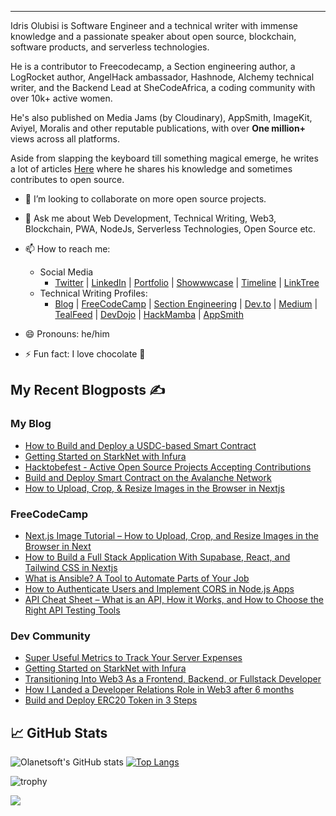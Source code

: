 <hr>

Idris Olubisi is Software Engineer and a technical writer with immense knowledge and a passionate speaker about open source, blockchain, software products, and serverless technologies.

He is a contributor to Freecodecamp, a Section engineering author, a LogRocket author, AngelHack ambassador, Hashnode, Alchemy technical writer, and the Backend Lead at SheCodeAfrica, a coding community with over 10k+ active women.

He's also published on Media Jams (by Cloudinary), AppSmith, ImageKit, Aviyel, Moralis and other reputable publications, with over **One million+** views across all platforms.

Aside from slapping the keyboard till something magical emerge, he writes a lot of articles [Here](https://blog.idrisolubisi.com "My Blog") where he shares his knowledge and sometimes contributes to open source.

- 👯 I’m looking to collaborate on more open source projects.
- 💬 Ask me about Web Development, Technical Writing, Web3, Blockchain, PWA, NodeJs, Serverless Technologies, Open Source etc.
- 📫 How to reach me:
  - Social Media
    - [Twitter](https://twitter.com/olanetsoft "My Twitter") | [LinkedIn](https://www.linkedin.com/in/olubisi-idris-ayinde-05727b17a/ "My LinkedIn") | [Portfolio](https://idrisolubisi.com "My portfolio") | [Showwwcase](https://profile.idrisolubisi.com) | [Timeline](https://timeline.idrisolubisi.com) | [LinkTree](https://linktr.ee/olanetsoft)
  - Technical Writing Profiles: 
    - [Blog](https://blog.idrisolubisi.com "Blog") | [FreeCodeCamp](https://www.freecodecamp.org/news/author/idris/ "FreeCodeCamp") | [Section Engineering](https://www.section.io/engineering-education/authors/idris-olubisi/) | [Dev.to](https://dev.to/olanetsoft "Dev.to") | [Medium](https://olanetsoft.medium.com/ "Medium") | [TealFeed](https://tealfeed.com/olanetsoft) | [DevDojo](https://devdojo.com/olanetsoft) | [HackMamba](https://docs.google.com/document/d/1o1O6eSSxdjWkQOqiQitUilI0xyNkNgivNQoJJXabsqI/edit?usp=sharing) | [AppSmith](https://www.appsmith.com/blog-authors/olubisi-idris-ayinde)

- 😄 Pronouns: he/him
- ⚡ Fun fact: I love chocolate 🥳

## My Recent Blogposts ✍️

### My Blog
<!-- BLOG:START -->
- [How to Build and Deploy a USDC-based Smart Contract](https://blog.idrisolubisi.com/how-to-build-and-deploy-a-usdc-based-smart-contract)
- [Getting Started on StarkNet with Infura](https://blog.idrisolubisi.com/getting-started-on-starknet-with-infura)
- [Hacktobefest - Active Open Source Projects Accepting Contributions](https://blog.idrisolubisi.com/hacktobefest-active-open-source-projects-accepting-contributions)
- [Build and Deploy Smart Contract on the Avalanche Network](https://blog.idrisolubisi.com/build-and-deploy-smart-contract-on-the-avalanche-network)
- [How to Upload, Crop, &amp; Resize Images in the Browser in Nextjs](https://blog.idrisolubisi.com/how-to-upload-crop-resize-images-in-the-browser-in-nextjs)
<!-- BLOG:END -->

### FreeCodeCamp
<!-- FCC:START -->
- [Next.js Image Tutorial – How to Upload, Crop, and Resize Images in the Browser in Next](https://www.freecodecamp.org/news/how-to-upload-crop-resize-images-in-the-browser-in-nextjs/)
- [How to Build a Full Stack Application With Supabase, React, and Tailwind CSS in Nextjs](https://www.freecodecamp.org/news/how-to-build-a-full-stack-application-with-tailwind-css-and-supabase-in-nextjs/)
- [What is Ansible? A Tool to Automate Parts of Your Job](https://www.freecodecamp.org/news/what-is-ansible/)
- [How to Authenticate Users and Implement CORS in Node.js Apps](https://www.freecodecamp.org/news/how-to-authenticate-users-and-implement-cors-in-nodejs-applications/)
- [API Cheat Sheet – What is an API, How it Works, and How to Choose the Right API Testing Tools](https://www.freecodecamp.org/news/what-is-an-api-and-how-to-test-it/)
<!-- FCC:END -->

### Dev Community
<!-- DEVTO:START -->
- [Super Useful Metrics to Track Your Server Expenses](https://dev.to/hackmamba/super-useful-metrics-to-track-your-server-expenses-4dp9)
- [Getting Started on StarkNet with Infura](https://dev.to/olanetsoft/getting-started-on-starknet-with-infura-4le8)
- [Transitioning Into Web3 As a Frontend, Backend, or Fullstack Developer](https://dev.to/olanetsoft/transitioning-into-web3-as-a-frontend-backend-or-fullstack-developer-1kb0)
- [How I Landed a Developer Relations Role in Web3 after 6 months](https://dev.to/olanetsoft/how-i-landed-a-developer-relations-role-in-web3-after-6-months-3555)
- [Build and Deploy ERC20 Token in 3 Steps](https://dev.to/olanetsoft/build-and-deploy-erc20-token-in-3-steps-1a8n)
<!-- DEVTO:END -->

<!-- - [10+ Awesome Youtube Channels to Learn UI/UX](https://blog.idrisolubisi.com/10-awesome-youtube-channels-to-learn-uiux)
- [How to Create Beautiful Gradients with JavaScript](https://blog.idrisolubisi.com/how-to-create-beautiful-gradients-with-javascript)
- [Awesome GitHub Repositories to Learn CSS 👨‍💻](https://blog.idrisolubisi.com/awesome-github-repositories-to-learn-css)
- [How to Build an Authentication API with JWT Token in Node. js](https://www.section.io/engineering-education/how-to-build-authentication-api-with-jwt-token-in-nodejs/)
- [Get Paid to Write for These 45+ Websites](https://blog.idrisolubisi.com/get-paid-to-write-for-these-45-websites)
- [How to Authenticate Users and Implement CORS in Node.js Apps 🔎](https://www.freecodecamp.org/news/how-to-authenticate-users-and-implement-cors-in-nodejs-applications/)
- [15 Best Free Public Apis to Use in Your Next Project 🚀](https://blog.idrisolubisi.com/15-best-free-public-apis-to-use-in-your-next-project)
- [How to Upload Audio and Video to Cloudinary in Nodejs 🚀](https://blog.idrisolubisi.com/how-to-upload-audio-and-video-to-cloudinary-in-nodejs)
- [How to Build a Clock with JavaScript and SVG ⚡️](https://www.section.io/engineering-education/how-to-build-a-clock-with-javascript-and-svg/) -->
  
## &#x1f4c8; GitHub Stats

![Olanetsoft's GitHub stats](https://github-readme-stats.vercel.app/api?username=olanetsoft&show_icons=true&theme=tokyonight&count_private=true&include_all_commits=true)
[![Top Langs](https://github-readme-stats.vercel.app/api/top-langs/?username=olanetsoft&layout=compact&theme=tokyonight)](https://github.com/Olanetsoft)

![trophy](https://github-profile-trophy.vercel.app/?username=olanetsoft)

<a href="https://www.buymeacoffee.com/olanetsoft"><img src="https://img.buymeacoffee.com/button-api/?text=Buy me a coffee&emoji=&slug=olanetsoft&button_colour=FFDD00&font_colour=000000&font_family=Cookie&outline_colour=000000&coffee_colour=ffffff"></a>
<!--
**Olanetsoft/Olanetsoft** is a ✨ _special_ ✨ repository because its `README.md` (this file) appears on your GitHub profile.

Here are some ideas to get you started:

- 🔭 I’m currently working on ...
- 🌱 I’m currently learning ...
- 👯 I’m looking to collaborate on ...
- 🤔 I’m looking for help with ...
- 💬 Ask me about ...
- 📫 How to reach me: ...
- 😄 Pronouns: ...
- ⚡ Fun fact: ...
-->
